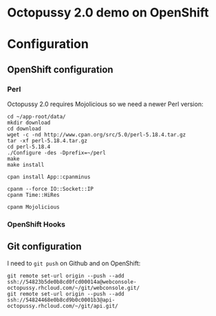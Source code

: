 Octopussy 2.0 demo on OpenShift
===============================

# Configuration

## OpenShift configuration 

### Perl

Octopussy 2.0 requires Mojolicious so we need a newer Perl version:

```shell
cd ~/app-root/data/
mkdir download
cd download
wget -c -nd http://www.cpan.org/src/5.0/perl-5.18.4.tar.gz
tar -xf perl-5.18.4.tar.gz
cd perl-5.18.4
./Configure -des -Dprefix=~/perl
make
make install
```

```shell
cpan install App::cpanminus

cpanm --force IO::Socket::IP
cpanm Time::HiRes

cpanm Mojolicious
```

### OpenShift Hooks

## Git configuration

I need to `git push` on Github and on OpenShift:
```
git remote set-url origin --push --add ssh://54823b5de0b8cd0fcd00014a@webconsole-octopussy.rhcloud.com/~/git/webconsole.git/
git remote set-url origin --push --add ssh://54824468e0b8cd9b0c0001b3@api-octopussy.rhcloud.com/~/git/api.git/
```
